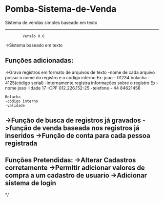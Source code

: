 # Pomba-Sistema-de-Venda
Sistema de vendas simples baseado em texto

--------------------------------------------------------------------
			Versão 0.6

->Sistema baseado em texto

Funções adicionadas:
--------------------------------------------------------------------
->Grava registros em formato de arquivos de texto
 -nome de cada arquivo possui o nome do registro e o código interno
 Ex: joao - 01234
    bolacha - 4125(código serial)
 -internamente registra informações sobre o registro
 Ex:-nome joao
    -Idade 17
    -CPF 012.226.152-25
    -telefone - 44 84621458

    Bolacha
    -código interno
    -validade
->Função de busca de registros já gravados
->função de venda baseada nos registros já inseridos
->Função de conta para cada pessoa registrada
---------------------------------------------------------------------
Funções Pretendidas:
->Alterar Cadastros corretamente
->Permitir adicionar valores de compra a um cadastro de usuario
->Adicionar sistema de login
---------------------------------------------------------------------
*/
